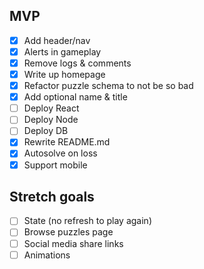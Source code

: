 ## MVP
- [x] Add header/nav
- [x] Alerts in gameplay
- [x] Remove logs & comments
- [x] Write up homepage
- [x] Refactor puzzle schema to not be so bad
- [x] Add optional name & title
- [ ] Deploy React
- [ ] Deploy Node
- [ ] Deploy DB
- [x] Rewrite README.md
- [x] Autosolve on loss
- [x] Support mobile

## Stretch goals
- [ ] State (no refresh to play again)
- [ ] Browse puzzles page
- [ ] Social media share links
- [ ] Animations
